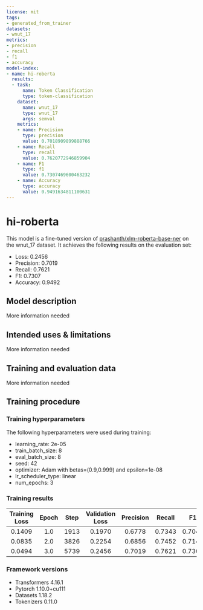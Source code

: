 ```yaml
---
license: mit
tags:
- generated_from_trainer
datasets:
- wnut_17
metrics:
- precision
- recall
- f1
- accuracy
model-index:
- name: hi-roberta
  results:
  - task:
      name: Token Classification
      type: token-classification
    dataset:
      name: wnut_17
      type: wnut_17
      args: semval
    metrics:
    - name: Precision
      type: precision
      value: 0.7018909899888766
    - name: Recall
      type: recall
      value: 0.7620772946859904
    - name: F1
      type: f1
      value: 0.7307469600463232
    - name: Accuracy
      type: accuracy
      value: 0.9491634811100631
---
```


<!-- This model card has been generated automatically according to the information the Trainer had access to. You
should probably proofread and complete it, then remove this comment. -->

# hi-roberta

This model is a fine-tuned version of [prashanth/xlm-roberta-base-ner](https://huggingface.co/prashanth/xlm-roberta-base-ner) on the wnut_17 dataset.
It achieves the following results on the evaluation set:
- Loss: 0.2456
- Precision: 0.7019
- Recall: 0.7621
- F1: 0.7307
- Accuracy: 0.9492

## Model description

More information needed

## Intended uses & limitations

More information needed

## Training and evaluation data

More information needed

## Training procedure

### Training hyperparameters

The following hyperparameters were used during training:
- learning_rate: 2e-05
- train_batch_size: 8
- eval_batch_size: 8
- seed: 42
- optimizer: Adam with betas=(0.9,0.999) and epsilon=1e-08
- lr_scheduler_type: linear
- num_epochs: 3

### Training results

| Training Loss | Epoch | Step | Validation Loss | Precision | Recall | F1     | Accuracy |
|:-------------:|:-----:|:----:|:---------------:|:---------:|:------:|:------:|:--------:|
| 0.1409        | 1.0   | 1913 | 0.1970          | 0.6778    | 0.7343 | 0.7049 | 0.9455   |
| 0.0835        | 2.0   | 3826 | 0.2254          | 0.6856    | 0.7452 | 0.7141 | 0.9473   |
| 0.0494        | 3.0   | 5739 | 0.2456          | 0.7019    | 0.7621 | 0.7307 | 0.9492   |


### Framework versions

- Transformers 4.16.1
- Pytorch 1.10.0+cu111
- Datasets 1.18.2
- Tokenizers 0.11.0
